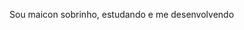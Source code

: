 Sou maicon sobrinho, estudando e me desenvolvendo
<!---
MaiconNephew/MaiconNephew is a ✨ special ✨ repository because its `README.md` (this file) appears on your GitHub profile.
You can click the Preview link to take a look at your changes.
--->
